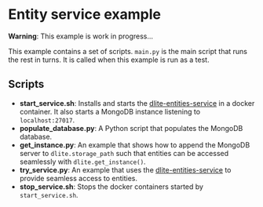 Entity service example
======================

**Warning**: This example is work in progress...

This example contains a set of scripts.  `main.py` is the main script that runs
the rest in turns.  It is called when this example is run as a test.


Scripts
-------
- **start_service.sh**: Installs and starts the [dlite-entities-service] in a
  docker container.  It also starts a MongoDB instance listening to
  `localhost:27017`.
- **populate_database.py**: A Python script that populates the MongoDB database.
- **get_instance.py**: An example that shows how to append the MongoDB server
  to `dlite.storage_path` such that entities can be accessed seamlessly with
  `dlite.get_instance()`.
- **try_service.py**: An example that uses the [dlite-entities-service] to
  provide seamless access to entities.
- **stop_service.sh**: Stops the docker containers started by `start_service.sh`.



[dlite-entities-service]: https://github.com/CasperWA/dlite-entities-service
